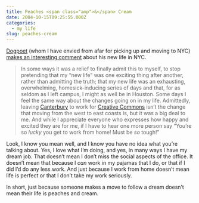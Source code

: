 ```yaml
---
title: Peaches <span class="amp">&</span> Cream
date: 2004-10-15T09:25:55.000Z
categories:
  - my life
slug: peaches-cream
---
```

[Dogpoet][1]  (whom I have envied from afar for picking up and moving to <span class="caps">NYC</span>) [makes an interesting comment][2]  about his new life in <span class="caps">NYC</span>.

> In some ways it was a relief to finally admit this to myself, to stop pretending that my “new life” was one exciting thing after another, rather than admitting the truth; that my new life was an exhausting, overwhelming, homesick-inducing series of days and that, for as seldom as I left campus, I might as well be in Houston.
Some days I feel the same way about the changes going on in my life. Admittedly, leaving [Canterbury][3]  to work for [Creative Commons][4]  isn’t the change that moving from the west to east coasts is, but it was a big deal to me. And while I appreciate everyone who expresses how happy and excited they are for me, if I have to hear one more person say “You’re so _lucky_ you get to work from home! Must be _so_ tough!”

Look, I know you mean well, and I know you have no idea what you’re talking about. Yes, I love what I’m doing, and yes, in many ways I have my dream job. That doesn’t mean I don’t miss the social aspects of the office. It doesn’t mean that because I _can_ work in my pajamas that I do, or that if I did I’d do any less work. And just because I work from home doesn’t mean life is perfect or that I don’t take my work seriously.

In short, just because someone makes a move to follow a dream doesn’t mean their life is peaches and cream.



 [1]: http://dogpoet.com/daily.html
 [2]: http://dogpoet.com/2004_10_01_archives.html#109708435077807620
 [3]: http://canterburyschool.org
 [4]: http://creativecommons.org
